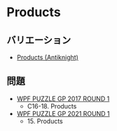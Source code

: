 # Products

## バリエーション
- [Products (Antiknight)](products-antiknight.md)

## 問題
- [WPF PUZZLE GP 2017 ROUND 1](../questions/wpfpgp2017-1.md)
	- C16-18. Products
- [WPF PUZZLE GP 2021 ROUND 1](../questions/wpfpgp2021-1.md)
	- 15\. Products
